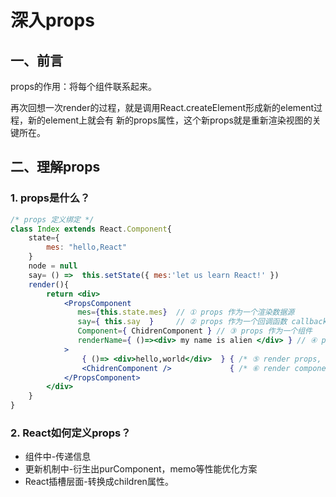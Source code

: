 # 深入props

## 一、前言

props的作用：将每个组件联系起来。

再次回想一次render的过程，就是调用React.createElement形成新的element过程，新的element上就会有
新的props属性，这个新props就是重新渲染视图的关键所在。

## 二、理解props

### 1. props是什么？
```jsx
/* props 定义绑定 */
class Index extends React.Component{
    state={  
        mes: "hello,React"
    }
    node = null
    say= () =>  this.setState({ mes:'let us learn React!' })
    render(){
        return <div>
            <PropsComponent  
               mes={this.state.mes}  // ① props 作为一个渲染数据源
               say={ this.say  }     // ② props 作为一个回调函数 callback
               Component={ ChidrenComponent } // ③ props 作为一个组件
               renderName={ ()=><div> my name is alien </div> } // ④ props 作为渲染函数
            >
                { ()=> <div>hello,world</div>  } { /* ⑤ render props, 和4的区别就是放到了children属性上 */ }
                <ChidrenComponent />             { /* ⑥ render component 插槽组件 */ }
            </PropsComponent>
        </div>
    }
}
```
### 2. React如何定义props？
- 组件中-传递信息
- 更新机制中-衍生出purComponent，memo等性能优化方案
- React插槽层面-转换成children属性。


